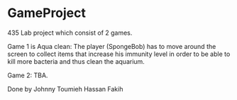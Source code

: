 # GameProject

435 Lab project which consist of 2 games.

Game 1 is Aqua clean: The player (SpongeBob) has to move around the screen to collect items that increase
his immunity level in order to be able to kill more bacteria and thus clean the aquarium.

Game 2: TBA.

Done by
Johnny Toumieh
Hassan Fakih 
